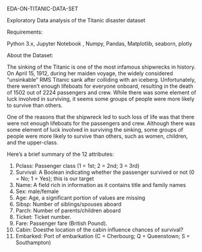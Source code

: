 ﻿EDA-ON-TITANIC-DATA-SET

Exploratory Data analysis of the Titanic disaster dataset

Requirements:

Python 3.x, Jupyter Notebook , Numpy, Pandas, Matplotlib, seaborn, plotly

About the Dataset:

The sinking of the Titanic is one of the most infamous shipwrecks in history. On April 15, 1912, during her maiden voyage, the widely considered “unsinkable” RMS Titanic sank after colliding with an iceberg. Unfortunately, there weren’t enough lifeboats for everyone onboard, resulting in the death of 1502 out of 2224 passengers and crew. While there was some element of luck involved in surviving, it seems some groups of people were more likely to survive than others.

One of the reasons that the shipwreck led to such loss of life was that there were not enough lifeboats for the passengers and crew. Although there was some element of luck involved in surviving the sinking, some groups of people were more likely to survive than others, such as women, children, and the upper-class.

Here’s a brief summary of the 12 attributes:

1. Pclass: Passenger class (1 = 1st; 2 = 2nd; 3 = 3rd)
1. Survival: A Boolean indicating whether the passenger survived or not (0 = No; 1 = Yes); this is our target
1. Name: A field rich in information as it contains title and family names
1. Sex: male/female
1. Age: Age, a significant portion of values are missing
1. Sibsp: Number of siblings/spouses aboard
1. Parch: Number of parents/children aboard
1. Ticket: Ticket number.
1. Fare: Passenger fare (British Pound).
1. Cabin: Doesthe location of the cabin influence chances of survival?
1. Embarked: Port of embarkation (C = Cherbourg; Q = Queenstown; S = Southampton)
